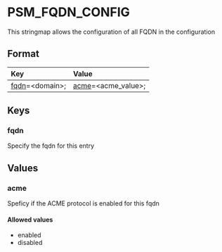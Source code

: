 # PSM_FQDN_CONFIG

This stringmap allows the configuration of all FQDN in the configuration
## Format
| Key                             | Value                             |
|:--------------------------------|:----------------------------------|
| [fqdn](###fqdn)=\<domain>;      | [acme](###acme)=\<acme_value>;    |

## Keys
### fqdn
Specify the fqdn for this entry

## Values
### acme
Speficy if the ACME protocol is enabled for this fqdn
#### Allowed values
- enabled
- disabled
